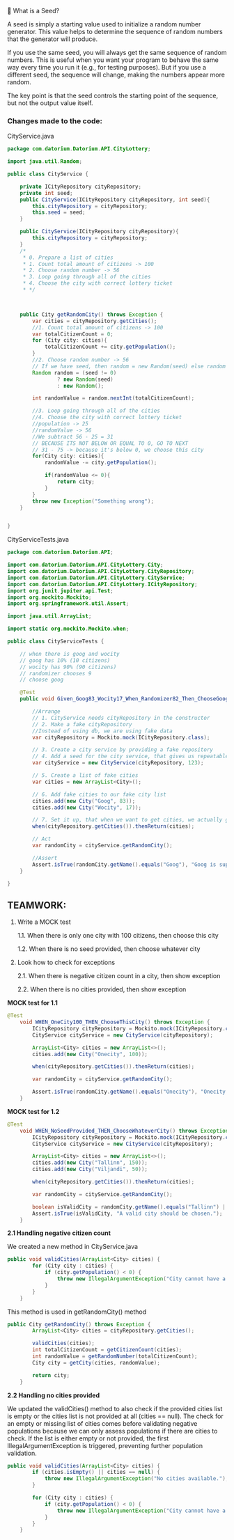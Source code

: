 🌱 What is a Seed?

A seed is simply a starting value used to initialize a random number generator. This value helps to determine the sequence of random numbers that the generator will produce.

If you use the same seed, you will always get the same sequence of random numbers. This is useful when you want your program to behave the same way every time you run it (e.g., for testing purposes). But if you use a different seed, the sequence will change, making the numbers appear more random.

The key point is that the seed controls the starting point of the sequence, but not the output value itself.

### Changes made to the code: 

CityService.java
```java
package com.datorium.Datorium.API.CityLottery;

import java.util.Random;

public class CityService {

    private ICityRepository cityRepository;
    private int seed;
    public CityService(ICityRepository cityRepository, int seed){
        this.cityRepository = cityRepository;
        this.seed = seed;
    }

    public CityService(ICityRepository cityRepository){
        this.cityRepository = cityRepository;
    }
    /*
     * 0. Prepare a list of cities
     * 1. Count total amount of citizens -> 100
     * 2. Choose random number -> 56
     * 3. Loop going through all of the cities
     * 4. Choose the city with correct lottery ticket
     * */



    public City getRandomCity() throws Exception {
        var cities = cityRepository.getCities();
        //1. Count total amount of citizens -> 100
        var totalCitizenCount = 0;
        for (City city: cities){
            totalCitizenCount += city.getPopulation();
        }
        //2. Choose random number -> 56
        // If we have seed, then random = new Random(seed) else random = new Random()
        Random random = (seed != 0)
                ? new Random(seed)
                : new Random();

        int randomValue = random.nextInt(totalCitizenCount);

        //3. Loop going through all of the cities
        //4. Choose the city with correct lottery ticket
        //population -> 25
        //randomValue -> 56
        //We subtract 56 - 25 = 31
        // BECAUSE ITS NOT BELOW OR EQUAL TO 0, GO TO NEXT
        // 31 - 75 -> because it's below 0, we choose this city
        for(City city: cities){
            randomValue -= city.getPopulation();

            if(randomValue <= 0){
                return city;
            }
        }
        throw new Exception("Something wrong");
    }


}
```

CityServiceTests.java
```java
package com.datorium.Datorium.API;

import com.datorium.Datorium.API.CityLottery.City;
import com.datorium.Datorium.API.CityLottery.CityRepository;
import com.datorium.Datorium.API.CityLottery.CityService;
import com.datorium.Datorium.API.CityLottery.ICityRepository;
import org.junit.jupiter.api.Test;
import org.mockito.Mockito;
import org.springframework.util.Assert;

import java.util.ArrayList;

import static org.mockito.Mockito.when;

public class CityServiceTests {

    // when there is goog and wocity
    // goog has 10% (10 citizens)
    // wocity has 90% (90 citizens)
    // randomizer chooses 9
    // choose goog

    @Test
    public void Given_Goog83_Wocity17_When_Randomizer82_Then_ChooseGoog() throws Exception {

        //Arrange
        // 1. CityService needs cityRepository in the constructor
        // 2. Make a fake cityRepository
        //Instead of using db, we are using fake data
        var cityRepository = Mockito.mock(ICityRepository.class);

        // 3. Create a city service by providing a fake repository
        // 4. Add a seed for the city service, that gives us repeatable result
        var cityService = new CityService(cityRepository, 123);

        // 5. Create a list of fake cities
        var cities = new ArrayList<City>();

        // 6. Add fake cities to our fake city list
        cities.add(new City("Goog", 83));
        cities.add(new City("Wocity", 17));

        // 7. Set it up, that when we want to get cities, we actually get these fake cities prepared in point 6
        when(cityRepository.getCities()).thenReturn(cities);

        // Act
        var randomCity = cityService.getRandomCity();

        //Assert
        Assert.isTrue(randomCity.getName().equals("Goog"), "Goog is supposed to be chosen, instead " + randomCity.getName() + "was chosen");
    }

}
```


## TEAMWORK: 

1. Write a MOCK test
   
   1.1. When there is only one city with 100 citizens, then choose this city
   
   1.2. When there is no seed provided, then choose whatever city
   
2. Look how to check for exceptions
   
     2.1. When there is negative citizen count in a city, then show exception
  
     2.2. When there is no cities provided, then show exception

**MOCK test for 1.1**

```java
@Test
    void WHEN_OneCity100_THEN_ChooseThisCity() throws Exception {
        ICityRepository cityRepository = Mockito.mock(ICityRepository.class);
        CityService cityService = new CityService(cityRepository);

        ArrayList<City> cities = new ArrayList<>();
        cities.add(new City("Onecity", 100));

        when(cityRepository.getCities()).thenReturn(cities);

        var randomCity = cityService.getRandomCity();

        Assert.isTrue(randomCity.getName().equals("Onecity"), "Onecity is supposed to be chosen.");
    }
```

**MOCK test for 1.2**

```java
@Test
    void WHEN_NoSeedProvided_THEN_ChooseWhateverCity() throws Exception {
        ICityRepository cityRepository = Mockito.mock(ICityRepository.class);
        CityService cityService = new CityService(cityRepository);

        ArrayList<City> cities = new ArrayList<>();
        cities.add(new City("Tallinn", 150));
        cities.add(new City("Viljandi", 50));

        when(cityRepository.getCities()).thenReturn(cities);

        var randomCity = cityService.getRandomCity();

        boolean isValidCity = randomCity.getName().equals("Tallinn") || randomCity.getName().equals("Viljandi");
        Assert.isTrue(isValidCity, "A valid city should be chosen.");
    }
```

**2.1 Handling negative citizen count**

We created a new method in CityService.java
```java
public void validCities(ArrayList<City> cities) {
        for (City city : cities) {
            if (city.getPopulation() < 0) {
                throw new IllegalArgumentException("City cannot have a negative population: " + city.getName());
            }
        }
    }
```
This method is used in getRandomCity() method
```java
public City getRandomCity() throws Exception {
        ArrayList<City> cities = cityRepository.getCities();

        validCities(cities);
        int totalCitizenCount = getCitizenCount(cities);
        int randomValue = getRandomNumber(totalCitizenCount);
        City city = getCity(cities, randomValue);

        return city;
    }
```

**2.2 Handling no cities provided**

We updated the validCities() method to also check if the provided cities list is empty or the cities list is not provided at all (cities == null). The check for an empty or missing list of cities comes before validating negative populations because we can only assess populations if there are cities to check. If the list is either empty or not provided, the first IllegalArgumentException is triggered, preventing further population validation.

```java
public void validCities(ArrayList<City> cities) {
        if (cities.isEmpty() || cities == null) {
            throw new IllegalArgumentException("No cities available.");
        }

        for (City city : cities) {
            if (city.getPopulation() < 0) {
                throw new IllegalArgumentException("City cannot have a negative population: " + city.getName());
            }
        }
    }
```
